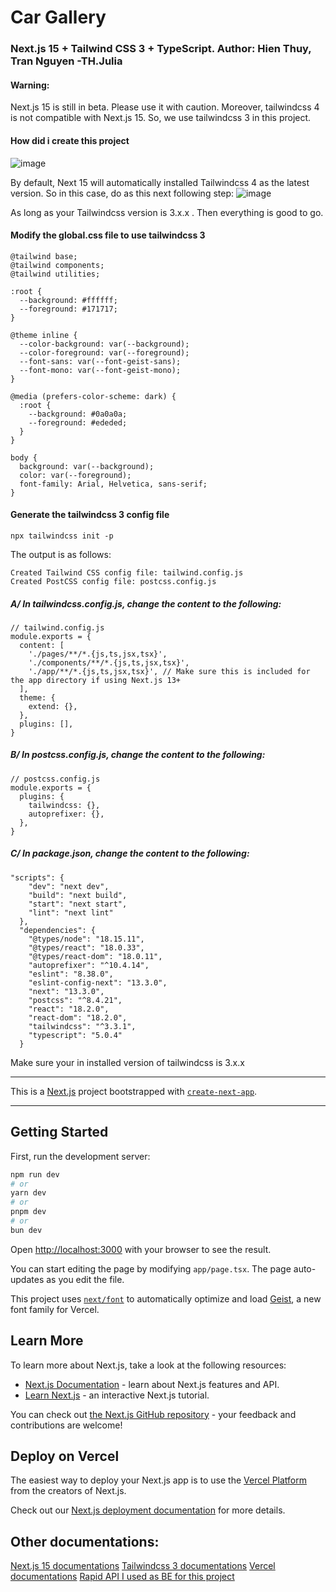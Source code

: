 # Car Gallery

### Next.js 15 + Tailwind CSS 3 + TypeScript. Author: Hien Thuy, Tran Nguyen -TH.Julia

#### Warning: 
Next.js 15 is still in beta. Please use it with caution. Moreover, tailwindcss 4 is not compatible with Next.js 15. So, we use tailwindcss 3 in this project.

#### How did i create this project
![image](https://github.com/user-attachments/assets/2d24f9e5-8f80-407d-b31a-ae885fb3b8bb)

By default, Next 15 will automatically installed Tailwindcss 4 as the latest version. So in this case, do as this next following step:
![image](https://github.com/user-attachments/assets/9b6fad4c-ed1a-495d-ab52-c2e0cf2b2ac9)

As long as your Tailwindcss version is 3.x.x . Then everything is good to go.

#### Modify the global.css file to use tailwindcss 3

```
@tailwind base;
@tailwind components;
@tailwind utilities;

:root {
  --background: #ffffff;
  --foreground: #171717;
}

@theme inline {
  --color-background: var(--background);
  --color-foreground: var(--foreground);
  --font-sans: var(--font-geist-sans);
  --font-mono: var(--font-geist-mono);
}

@media (prefers-color-scheme: dark) {
  :root {
    --background: #0a0a0a;
    --foreground: #ededed;
  }
}

body {
  background: var(--background);
  color: var(--foreground);
  font-family: Arial, Helvetica, sans-serif;
}

```

#### Generate the tailwindcss 3 config file

```
npx tailwindcss init -p

```

The output is as follows:
```
Created Tailwind CSS config file: tailwind.config.js
Created PostCSS config file: postcss.config.js

```

##### A/ In tailwindcss.config.js, change the content to the following:

```
// tailwind.config.js
module.exports = {
  content: [
    './pages/**/*.{js,ts,jsx,tsx}',
    './components/**/*.{js,ts,jsx,tsx}',
    './app/**/*.{js,ts,jsx,tsx}', // Make sure this is included for the app directory if using Next.js 13+
  ],
  theme: {
    extend: {},
  },
  plugins: [],
}

```

##### B/ In postcss.config.js, change the content to the following:

```
// postcss.config.js
module.exports = {
  plugins: {
    tailwindcss: {},
    autoprefixer: {},
  },
}

```

##### C/ In package.json, change the content to the following:

```
"scripts": {
    "dev": "next dev",
    "build": "next build",
    "start": "next start",
    "lint": "next lint"
  },
  "dependencies": {
    "@types/node": "18.15.11",
    "@types/react": "18.0.33",
    "@types/react-dom": "18.0.11",
    "autoprefixer": "^10.4.14",
    "eslint": "8.38.0",
    "eslint-config-next": "13.3.0",
    "next": "13.3.0",
    "postcss": "^8.4.21",
    "react": "18.2.0",
    "react-dom": "18.2.0",
    "tailwindcss": "^3.3.1",
    "typescript": "5.0.4"
  }
```

Make sure your in installed version of tailwindcss is 3.x.x

-------------------------------------------------------------------------- 


This is a [Next.js](https://nextjs.org) project bootstrapped with [`create-next-app`](https://nextjs.org/docs/app/api-reference/cli/create-next-app).

---------------------------------------------------------------------------


## Getting Started

First, run the development server:

```bash
npm run dev
# or
yarn dev
# or
pnpm dev
# or
bun dev
```

Open [http://localhost:3000](http://localhost:3000) with your browser to see the result.

You can start editing the page by modifying `app/page.tsx`. The page auto-updates as you edit the file.

This project uses [`next/font`](https://nextjs.org/docs/app/building-your-application/optimizing/fonts) to automatically optimize and load [Geist](https://vercel.com/font), a new font family for Vercel.

## Learn More

To learn more about Next.js, take a look at the following resources:

- [Next.js Documentation](https://nextjs.org/docs) - learn about Next.js features and API.
- [Learn Next.js](https://nextjs.org/learn) - an interactive Next.js tutorial.

You can check out [the Next.js GitHub repository](https://github.com/vercel/next.js) - your feedback and contributions are welcome!

## Deploy on Vercel

The easiest way to deploy your Next.js app is to use the [Vercel Platform](https://vercel.com/new?utm_medium=default-template&filter=next.js&utm_source=create-next-app&utm_campaign=create-next-app-readme) from the creators of Next.js.

Check out our [Next.js deployment documentation](https://nextjs.org/docs/app/building-your-application/deploying) for more details.


## Other documentations:
[Next.js 15 documentations](https://nextjs.org/blog/next-15)
[Tailwindcss 3 documentations](https://tailwindcss.com/blog/tailwindcss-v3)
[Vercel documentations](https://vercel.com/docs)
[Rapid API I used as BE for this project](https://rapidapi.com/search/Other?sortBy=ByRelevance)
